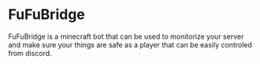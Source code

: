 # FuFuBridge
FuFuBridge is a minecraft bot that can be used to monitorize your server and make sure your things are safe as a player that can be easily controled from discord.

